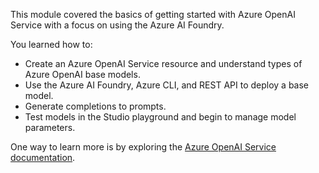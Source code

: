 This module covered the basics of getting started with Azure OpenAI Service with a focus on using the Azure AI Foundry. 

You learned how to:
- Create an Azure OpenAI Service resource and understand types of Azure OpenAI base models.
- Use the Azure AI Foundry, Azure CLI, and REST API to deploy a base model. 
- Generate completions to prompts. 
- Test models in the Studio playground and begin to manage model parameters.

One way to learn more is by exploring the [Azure OpenAI Service documentation](/azure/cognitive-services/openai?azure-portal=true). 